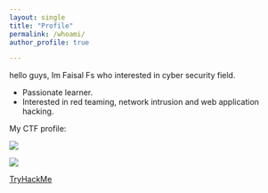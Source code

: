 ```yaml
---
layout: single
title: "Profile"
permalink: /whoami/
author_profile: true

---
```


hello guys, Im Faisal Fs who interested in cyber security field.  

- Passionate learner.
- Interested in red teaming, network intrusion and web application hacking.

My CTF profile:

[ ![](https://www.hackthebox.eu/badge/image/133269)](https://www.hackthebox.eu/profile/133269)

[ ![](https://tryhackme-badges.s3.amazonaws.com/Diefx.png)](https://tryhackme.com/p/Diefx)

[TryHackMe](https://tryhackme.com/p/Diefx "TryHackMe")


 
